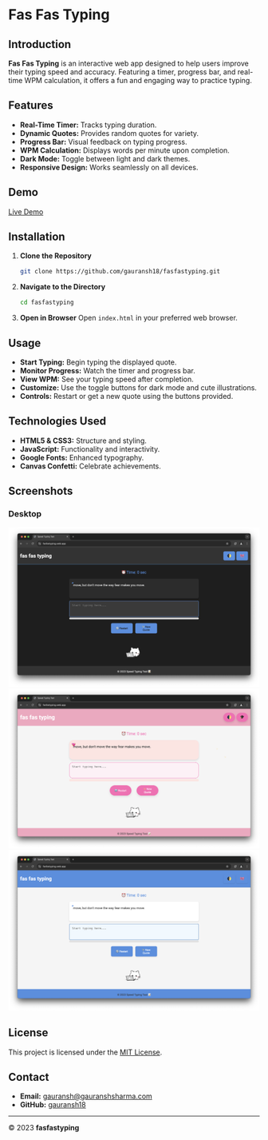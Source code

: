 # Fas Fas Typing

## Introduction

**Fas Fas Typing** is an interactive web app designed to help users improve their typing speed and accuracy. Featuring a timer, progress bar, and real-time WPM calculation, it offers a fun and engaging way to practice typing.

## Features

- **Real-Time Timer:** Tracks typing duration.
- **Dynamic Quotes:** Provides random quotes for variety.
- **Progress Bar:** Visual feedback on typing progress.
- **WPM Calculation:** Displays words per minute upon completion.
- **Dark Mode:** Toggle between light and dark themes.
- **Responsive Design:** Works seamlessly on all devices.

## Demo

[Live Demo](https://fasfastyping.web.app)

## Installation

1. **Clone the Repository**
    ```bash
    git clone https://github.com/gauransh18/fasfastyping.git
    ```

2. **Navigate to the Directory**
    ```bash
    cd fasfastyping
    ```

3. **Open in Browser**
    Open `index.html` in your preferred web browser.

## Usage

- **Start Typing:** Begin typing the displayed quote.
- **Monitor Progress:** Watch the timer and progress bar.
- **View WPM:** See your typing speed after completion.
- **Customize:** Use the toggle buttons for dark mode and cute illustrations.
- **Controls:** Restart or get a new quote using the buttons provided.

## Technologies Used

- **HTML5 & CSS3:** Structure and styling.
- **JavaScript:** Functionality and interactivity.
- **Google Fonts:** Enhanced typography.
- **Canvas Confetti:** Celebrate achievements.

## Screenshots

### Desktop

![Screenshot 1](ss1.png)
![Screenshot 1](ss2.png)
![Screenshot 1](ss3.png)

## License

This project is licensed under the [MIT License](LICENSE).

## Contact

- **Email:** [gauransh@gauranshsharma.com](mailto:gauransh@gauranshsharma.com)
- **GitHub:** [gauransh18](https://github.com/gauransh18)

---
© 2023 **fasfastyping**